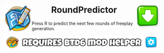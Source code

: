 <h1 align="center">
<a href="https://github.com/iXendeRouS/RoundPredictor/releases/latest/download/RoundPredictor.dll">
    <img align="left" alt="Icon" height="90" src="Icon.png">
    <img align="right" alt="Download" height="75" src="https://raw.githubusercontent.com/gurrenm3/BTD-Mod-Helper/master/BloonsTD6%20Mod%20Helper/Resources/DownloadBtn.png">
</a>
RoundPredictor
</h1>

Press R to predict the next few rounds of freeplay generation.

[![Requires BTD6 Mod Helper](https://raw.githubusercontent.com/gurrenm3/BTD-Mod-Helper/master/banner.png)](https://github.com/gurrenm3/BTD-Mod-Helper#readme)
